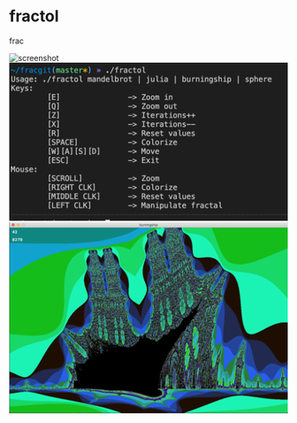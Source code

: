 # fractol
frac

![screenshot](/screens/Screen1.png?raw=true)
![screenshot](/screens/Screen2.png?raw=true)
![screenshot](/screens/Screen3.png?raw=true)
